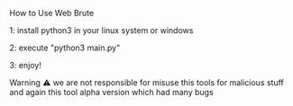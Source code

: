 How to Use Web Brute

1: install python3 in your linux system or windows

2: execute "python3 main.py"

3: enjoy!

Warning ⚠️ we are not responsible for misuse this tools for malicious stuff and again this tool alpha version which had many bugs
